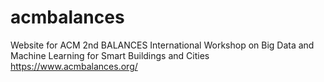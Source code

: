 # acmbalances
Website for  ACM 2nd BALANCES International Workshop
on Big Data and Machine Learning for Smart Buildings and Cities
https://www.acmbalances.org/
